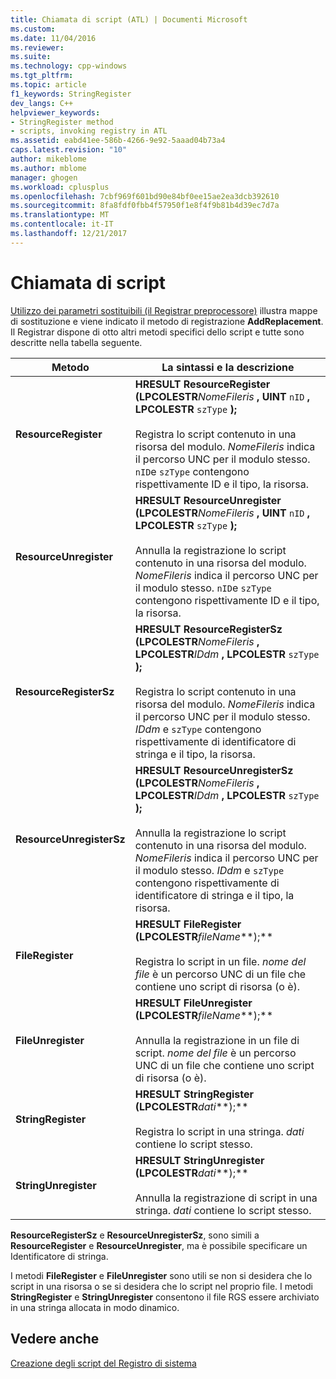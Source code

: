 ```yaml
---
title: Chiamata di script (ATL) | Documenti Microsoft
ms.custom: 
ms.date: 11/04/2016
ms.reviewer: 
ms.suite: 
ms.technology: cpp-windows
ms.tgt_pltfrm: 
ms.topic: article
f1_keywords: StringRegister
dev_langs: C++
helpviewer_keywords:
- StringRegister method
- scripts, invoking registry in ATL
ms.assetid: eabd41ee-586b-4266-9e92-5aaad04b73a4
caps.latest.revision: "10"
author: mikeblome
ms.author: mblome
manager: ghogen
ms.workload: cplusplus
ms.openlocfilehash: 7cbf969f601bd90e84bf0ee15ae2ea3dcb392610
ms.sourcegitcommit: 8fa8fdf0fbb4f57950f1e8f4f9b81b4d39ec7d7a
ms.translationtype: MT
ms.contentlocale: it-IT
ms.lasthandoff: 12/21/2017
---
```

# <a name="invoking-scripts"></a>Chiamata di script
[Utilizzo dei parametri sostituibili (il Registrar preprocessore)](../atl/using-replaceable-parameters-the-registrar-s-preprocessor.md) illustra mappe di sostituzione e viene indicato il metodo di registrazione **AddReplacement**. Il Registrar dispone di otto altri metodi specifici dello script e tutte sono descritte nella tabella seguente.  
  
|Metodo|La sintassi e la descrizione|  
|------------|-------------------------|  
|**ResourceRegister**|**HRESULT ResourceRegister (LPCOLESTR***NomeFileris* **, UINT** `nID` **, LPCOLESTR** `szType` **);** <br /><br /> Registra lo script contenuto in una risorsa del modulo. *NomeFileris* indica il percorso UNC per il modulo stesso. `nID`e `szType` contengono rispettivamente ID e il tipo, la risorsa.|  
|**ResourceUnregister**|**HRESULT ResourceUnregister (LPCOLESTR***NomeFileris* **, UINT** `nID` **, LPCOLESTR** `szType` **);** <br /><br /> Annulla la registrazione lo script contenuto in una risorsa del modulo. *NomeFileris* indica il percorso UNC per il modulo stesso. `nID`e `szType` contengono rispettivamente ID e il tipo, la risorsa.|  
|**ResourceRegisterSz**|**HRESULT ResourceRegisterSz (LPCOLESTR***NomeFileris* **, LPCOLESTR***IDdm* **, LPCOLESTR** `szType` **);** <br /><br /> Registra lo script contenuto in una risorsa del modulo. *NomeFileris* indica il percorso UNC per il modulo stesso. *IDdm* e `szType` contengono rispettivamente di identificatore di stringa e il tipo, la risorsa.|  
|**ResourceUnregisterSz**|**HRESULT ResourceUnregisterSz (LPCOLESTR***NomeFileris* **, LPCOLESTR***IDdm* **, LPCOLESTR** `szType` **);** <br /><br /> Annulla la registrazione lo script contenuto in una risorsa del modulo. *NomeFileris* indica il percorso UNC per il modulo stesso. *IDdm* e `szType` contengono rispettivamente di identificatore di stringa e il tipo, la risorsa.|  
|**FileRegister**|**HRESULT FileRegister (LPCOLESTR***fileName***);** <br /><br /> Registra lo script in un file. *nome del file* è un percorso UNC di un file che contiene uno script di risorsa (o è).|  
|**FileUnregister**|**HRESULT FileUnregister (LPCOLESTR***fileName***);** <br /><br /> Annulla la registrazione in un file di script. *nome del file* è un percorso UNC di un file che contiene uno script di risorsa (o è).|  
|**StringRegister**|**HRESULT StringRegister (LPCOLESTR***dati***);** <br /><br /> Registra lo script in una stringa. *dati* contiene lo script stesso.|  
|**StringUnregister**|**HRESULT StringUnregister (LPCOLESTR***dati***);** <br /><br /> Annulla la registrazione di script in una stringa. *dati* contiene lo script stesso.|  
  
 **ResourceRegisterSz** e **ResourceUnregisterSz**, sono simili a **ResourceRegister** e **ResourceUnregister**, ma è possibile specificare un Identificatore di stringa.  
  
 I metodi **FileRegister** e **FileUnregister** sono utili se non si desidera che lo script in una risorsa o se si desidera che lo script nel proprio file. I metodi **StringRegister** e **StringUnregister** consentono il file RGS essere archiviato in una stringa allocata in modo dinamico.  
  
## <a name="see-also"></a>Vedere anche  
 [Creazione degli script del Registro di sistema](../atl/creating-registrar-scripts.md)

